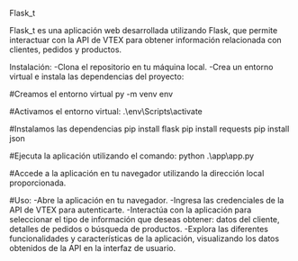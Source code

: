Flask_t

Flask_t es una aplicación web desarrollada utilizando Flask, que permite interactuar con la API de VTEX para obtener información relacionada con clientes, pedidos y productos.

Instalación:
-Clona el repositorio en tu máquina local.
-Crea un entorno virtual e instala las dependencias del proyecto:

#Creamos el entorno virtual
py -m venv env

#Activamos el entorno virtual:
.\env\Scripts\activate

#Instalamos las dependencias
pip install flask
pip install requests
pip install json

#Ejecuta la aplicación utilizando el comando: 
python .\app\app.py

#Accede a la aplicación en tu navegador utilizando la dirección local proporcionada.

#Uso:
-Abre la aplicación en tu navegador.
-Ingresa las credenciales de la API de VTEX para autenticarte.
-Interactúa con la aplicación para seleccionar el tipo de información que deseas obtener: datos del cliente, detalles de pedidos o búsqueda de productos.
-Explora las diferentes funcionalidades y características de la aplicación, visualizando los datos obtenidos de la API en la interfaz de usuario.
